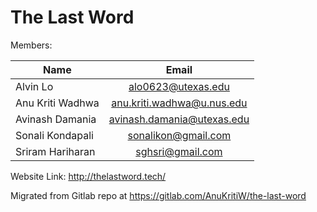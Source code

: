 # The Last Word

Members:

| Name              | Email                       
| ------------------|:---------------------------:|
| Alvin Lo          | alo0623@utexas.edu        
| Anu Kriti Wadhwa  | anu.kriti.wadhwa@u.nus.edu 
| Avinash Damania   | avinash.damania@utexas.edu
| Sonali Kondapali  | sonalikon@gmail.com         
| Sriram Hariharan  | sghsri@gmail.com           


Website Link: http://thelastword.tech/

Migrated from Gitlab repo at https://gitlab.com/AnuKritiW/the-last-word

